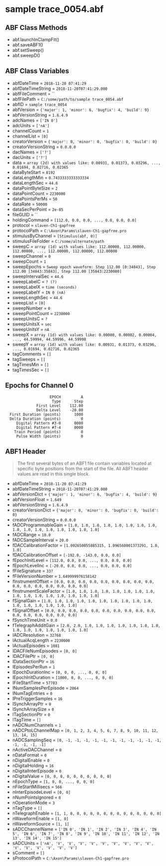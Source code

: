 # sample trace_0054.abf

## ABF Class Methods

* abf.launchInClampFit()
* abf.saveABF1()
* abf.setSweep()
* abf.sweepD()

## ABF Class Variables

* abfDateTime = `2018-11-20 07:41:29`
* abfDateTimeString = `2018-11-20T07:41:29.000`
* abfFileComment = ``
* abfFilePath = `C:/some/path/to/sample trace_0054.abf`
* abfID = `sample trace_0054`
* abfVersion = `{'major': 1, 'minor': 6, 'bugfix': 4, 'build': 9}`
* abfVersionString = `1.6.4.9`
* adcNames = `['IN 0']`
* adcUnits = `['nA']`
* channelCount = `1`
* channelList = `[0]`
* creatorVersion = `{'major': 0, 'minor': 0, 'bugfix': 0, 'build': 0}`
* creatorVersionString = `0.0.0.0`
* dacNames = `['?']`
* dacUnits = `['?']`
* data = `array (2d) with values like: 0.00931, 0.01373, 0.03296, ..., 0.01694, 0.02716, 0.02365`
* dataByteStart = `8192`
* dataLengthMin = `0.7433333333333334`
* dataLengthSec = `44.6`
* dataPointByteSize = `2`
* dataPointCount = `2230000`
* dataPointsPerMs = `50`
* dataRate = `50000`
* dataSecPerPoint = `2e-05`
* fileGUID = ``
* holdingCommand = `[112.0, 0.0, 0.0, ..., 0.0, 0.0, 0.0]`
* protocol = `slaven-Ch1-gapfree`
* protocolPath = `C:\Axon\Params\slaven-Ch1-gapfree.pro`
* stimulusByChannel = `[Stimulus(abf, 0)]`
* stimulusFileFolder = `C:/some/alternate/path`
* sweepC = `array (1d) with values like: 112.00000, 112.00000, 112.00000, ..., 112.00000, 112.00000, 112.00000`
* sweepChannel = `0`
* sweepCount = `1`
* sweepEpochs = `Sweep epoch waveform: Step 112.00 [0:34843], Step 112.00 [34843:35843], Step 112.00 [35843:2230000]`
* sweepIntervalSec = `44.6`
* sweepLabelC = `? (?)`
* sweepLabelX = `time (seconds)`
* sweepLabelY = `IN 0 (nA)`
* sweepLengthSec = `44.6`
* sweepList = `[0]`
* sweepNumber = `0`
* sweepPointCount = `2230000`
* sweepUnitsC = `?`
* sweepUnitsX = `sec`
* sweepUnitsY = `nA`
* sweepX = `array (1d) with values like: 0.00000, 0.00002, 0.00004, ..., 44.59994, 44.59996, 44.59998`
* sweepY = `array (1d) with values like: 0.00931, 0.01373, 0.03296, ..., 0.01694, 0.02716, 0.02365`
* tagComments = `[]`
* tagSweeps = `[]`
* tagTimesMin = `[]`
* tagTimesSec = `[]`

## Epochs for Channel 0


```
                    EPOCH         A
                     Type      Step
              First Level    112.00
              Delta Level    -20.00
  First Duration (points)      1000
  Delta Duration (points)         0
     Digital Pattern #3-0      0000
     Digital Pattern #7-4      0000
    Train Period (points)         0
     Pulse Width (points)         0
```

## ABF1 Header

> The first several bytes of an ABF1 file contain variables     located at specific byte positions from the start of the file.     All ABF1 header values are read in this single block. 

* abfDateTime = `2018-11-20 07:41:29`
* abfDateTimeString = `2018-11-20T07:41:29.000`
* abfVersionDict = `{'major': 1, 'minor': 6, 'bugfix': 4, 'build': 9}`
* abfVersionFloat = `1.649`
* abfVersionString = `1.6.4.9`
* creatorVersionDict = `{'major': 0, 'minor': 0, 'bugfix': 0, 'build': 0}`
* creatorVersionString = `0.0.0.0`
* fADCProgrammableGain = `[1.0, 1.0, 1.0, 1.0, 1.0, 1.0, 1.0, 1.0, 1.0, 1.0, 1.0, 1.0, 1.0, 1.0, 1.0, 1.0]`
* fADCRange = `10.0`
* fADCSampleInterval = `20.0`
* fDACCalibrationFactor = `[1.092650055885315, 1.096560001373291, 1.0, 1.0]`
* fDACCalibrationOffset = `[-192.0, -143.0, 0.0, 0.0]`
* fEpochInitLevel = `[112.0, 0.0, 0.0, ..., 0.0, 0.0, 0.0]`
* fEpochLevelInc = `[-20.0, 0.0, 0.0, ..., 0.0, 0.0, 0.0]`
* fFileSignature = `33?`
* fFileVersionNumber = `1.649999976158142`
* fInstrumentOffset = `[0.0, 0.0, 0.0, 0.0, 0.0, 0.0, 0.0, 0.0, 0.0, 0.0, 0.0, 0.0, 0.0, 0.0, 0.0, 0.0]`
* fInstrumentScaleFactor = `[1.0, 1.0, 1.0, 1.0, 1.0, 1.0, 1.0, 1.0, 1.0, 1.0, 1.0, 1.0, 1.0, 1.0, 1.0, 1.0]`
* fSignalGain = `[1.0, 1.0, 1.0, 1.0, 1.0, 1.0, 1.0, 1.0, 1.0, 1.0, 1.0, 1.0, 1.0, 1.0, 1.0, 1.0]`
* fSignalOffset = `[0.0, 0.0, 0.0, 0.0, 0.0, 0.0, 0.0, 0.0, 0.0, 0.0, 0.0, 0.0, 0.0, 0.0, 0.0, 0.0]`
* fSynchTimeUnit = `0.0`
* fTelegraphAdditGain = `[2.0, 2.0, 1.0, 1.0, 1.0, 1.0, 1.0, 1.0, 1.0, 1.0, 1.0, 1.0, 1.0, 1.0, 1.0, 1.0]`
* lADCResolution = `32768`
* lActualAcqLength = `2230000`
* lActualEpisodes = `1081`
* lDACFileNumEpisodes = `[0, 0]`
* lDACFilePtr = `[0, 0]`
* lDataSectionPtr = `16`
* lEpisodesPerRun = `1`
* lEpochDurationInc = `[0, 0, 0, ..., 0, 0, 0]`
* lEpochInitDuration = `[1000, 0, 0, ..., 0, 0, 0]`
* lFileStartTime = `57783`
* lNumSamplesPerEpisode = `2064`
* lNumTagEntries = `0`
* lPreTriggerSamples = `16`
* lSynchArrayPtr = `0`
* lSynchArraySize = `0`
* lTagSectionPtr = `0`
* lTagTime = `[]`
* nADCNumChannels = `1`
* nADCPtoLChannelMap = `[0, 1, 2, 3, 4, 5, 6, 7, 8, 9, 10, 11, 12, 13, 14, 15]`
* nADCSamplingSeq = `[0, -1, -1, -1, -1, -1, -1, -1, -1, -1, -1, -1, -1, -1, -1, -1]`
* nActiveDACChannel = `0`
* nDataFormat = `0`
* nDigitalEnable = `0`
* nDigitalHolding = `16`
* nDigitalInterEpisode = `0`
* nDigitalValue = `[0, 0, 0, 0, 0, 0, 0, 0, 0, 0]`
* nEpochType = `[1, 0, 0, ..., 0, 0, 0]`
* nFileStartMillisecs = `566`
* nInterEpisodeLevel = `[0, 0]`
* nNumPointsIgnored = `0`
* nOperationMode = `3`
* nTagType = `[]`
* nTelegraphEnable = `[1, 1, 0, 0, 0, 0, 0, 0, 0, 0, 0, 0, 0, 0, 0, 0]`
* nWaveformEnable = `[1, 0]`
* nWaveformSource = `[1, 1]`
* sADCChannelName = `['IN 0', 'IN 1', 'IN 2', 'IN 3', 'IN 4', 'IN 5', 'IN 6', 'IN 7', 'IN 8', 'IN 9', 'IN 10', 'IN 11', 'IN 12', 'IN 13', 'IN 14', 'IN 15']`
* sADCUnits = `['nA', 'V', 'V', 'V', 'V', 'V', 'V', 'V', 'V', 'V', 'V', 'V', 'V', 'V', 'V', 'V']`
* sComment = `[]`
* sProtocolPath = `C:\Axon\Params\slaven-Ch1-gapfree.pro`
